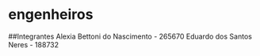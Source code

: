# engenheiros

##Integrantes
Alexia Bettoni do Nascimento - 265670
Eduardo dos Santos Neres - 188732
